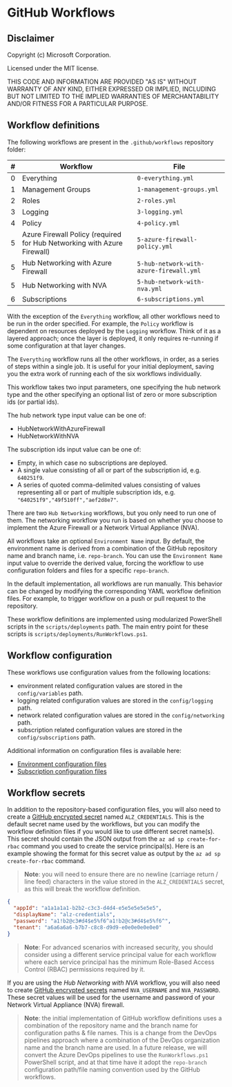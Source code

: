 # GitHub Workflows

## Disclaimer

Copyright (c) Microsoft Corporation.

Licensed under the MIT license.

THIS CODE AND INFORMATION ARE PROVIDED "AS IS" WITHOUT WARRANTY OF ANY KIND, EITHER EXPRESSED OR IMPLIED, INCLUDING BUT NOT LIMITED TO THE IMPLIED WARRANTIES OF MERCHANTABILITY AND/OR FITNESS FOR A PARTICULAR PURPOSE.

## Workflow definitions

The following workflows are present in the `.github/workflows` repository folder:

| # | Workflow | File
| :---: | ---------- | ----------
| 0 | Everything | `0-everything.yml`
| 1 | Management Groups | `1-management-groups.yml`
| 2 | Roles | `2-roles.yml`
| 3 | Logging | `3-logging.yml`
| 4 | Policy | `4-policy.yml`
| 5 | Azure Firewall Policy (required for Hub Networking with Azure Firewall) | `5-azure-firewall-policy.yml`
| 5 | Hub Networking with Azure Firewall | `5-hub-network-with-azure-firewall.yml`
| 5 | Hub Networking with NVA | `5-hub-network-with-nva.yml`
| 6 | Subscriptions | `6-subscriptions.yml`

With the exception of the `Everything` workflow, all other workflows need to be run in the order specified. For example, the `Policy` workflow is dependent on resources deployed by the `Logging` workflow. Think of it as a layered approach; once the layer is deployed, it only requires re-running if some configuration at that layer changes.

The `Everything` workflow runs all the other workflows, in order, as a series of steps within a single job. It is useful for your initial deployment, saving you the extra work of running each of the six workflows individually.

This workflow takes two input parameters, one specifying the hub network type and the other specifying an optional list of zero or more subscription ids (or partial ids).

The hub network type input value can be one of:

- HubNetworkWithAzureFirewall
- HubNetworkWithNVA

The subscription ids input value can be one of:

- Empty, in which case no subscriptions are deployed.
- A single value consisting of all or part of the subscription id, e.g. `640251f9`.
- A series of quoted comma-delimited values consisting of values representing all or part of multiple subscription ids, e.g. `"640251f9","49f510ff","aef2d8e7"`.

There are two `Hub Networking` workflows, but you only need to run one of them. The networking workflow you run is based on whether you choose to implement the Azure Firewall or a Network Virtual Appliance (NVA).

All workflows take an optional `Environment Name` input. By default, the environment name is derived from a combination of the GitHub repository name and branch name, i.e. `repo-branch`. You can use the `Environment Name` input value to override the derived value, forcing the workflow to use configuration folders and files for a specific `repo-branch`.

In the default implementation, all workflows are run manually. This behavior can be changed by modifying the corresponding YAML workflow definition files. For example, to trigger workflow on a push or pull request to the repository.

These workflow definitions are implemented using modularized PowerShell scripts in the `scripts/deployments`  path. The main entry point for these scripts is `scripts/deployments/RunWorkflows.ps1`.

## Workflow configuration

These workflows use configuration values from the following locations:

- environment related configuration values are stored in the `config/variables` path.
- logging related configuration values are stored in the `config/logging` path.
- network related configuration values are stored in the `config/networking` path.
- subscription related configuration values are stored in the `config/subscriptions` path.

Additional information on configuration files is available here:

- [Environment configuration files](../config/variables/README.md)
- [Subscription configuration files](../config/subscriptions/README.md)

## Workflow secrets

In addition to the repository-based configuration files, you will also need to create a [GitHub encrypted secret](https://docs.github.com/en/actions/security-guides/encrypted-secrets) named `ALZ_CREDENTIALS`. This is the default secret name used by the workflows, but you can modify the workflow definition files if you would like to use different secret name(s). This secret should contain the JSON output from the `az ad sp create-for-rbac` command you used to create the service principal(s). Here is an example showing the format for this secret value as output by the `az ad sp create-for-rbac` command.

>**Note**: you will need to ensure there are no newline (carriage return / line feed) characters in the value stored in the `ALZ_CREDENTIALS` secret, as this will break the workflow definition.

```json
{
  "appId": "a1a1a1a1-b2b2-c3c3-d4d4-e5e5e5e5e5e5",
  "displayName": "alz-credentials",
  "password": "a1!b2@c3#d4$e5%f6^a1!b2@c3#d4$e5%f6^",
  "tenant": "a6a6a6a6-b7b7-c8c8-d9d9-e0e0e0e0e0e0"
}
```

>**Note**: For advanced scenarios with increased security, you should consider using a different service principal value for each workflow where each service principal has the minimum Role-Based Access Control (RBAC) permissions required by it.

If you are using the _Hub Networking with NVA_ workflow, you will also need to create [GitHub encrypted secrets](https://docs.github.com/en/actions/security-guides/encrypted-secrets) named `NVA_USERNAME` and `NVA_PASSWORD`. These secret values will be used for the username and password of your Network Virtual Appliance (NVA) firewall.

>**Note**: the initial implementation of GitHub workflow definitions uses a combination of the repository name and the branch name for configuration paths & file names. This is a change from the DevOps pipelines approach where a combination of the DevOps organization name and the branch name are used. In a future release, we will convert the Azure DevOps pipelines to use the `RunWorkflows.ps1` PowerShell script, and at that time have it adopt the `repo-branch` configuration path/file naming convention used by the GitHub workflows.
